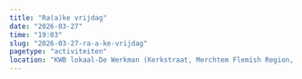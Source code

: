 ```yaml
---
title: "Ra(a)ke vrijdag"
date: "2026-03-27"
time: "19:03"
slug: "2026-03-27-ra-a-ke-vrijdag"
pagetype: "activiteiten"
location: "KWB lokaal-De Werkman (Kerkstraat, Merchtem Flemish Region, Belgium)"
---
```




